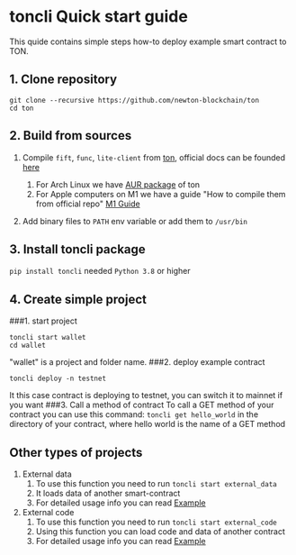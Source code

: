 # toncli Quick start guide
This quide contains simple steps how-to deploy example smart contract to TON.

## 1. Clone repository
```
git clone --recursive https://github.com/newton-blockchain/ton
cd ton
```
## 2. Build from sources
1. Compile `fift`, `func`, `lite-client` from [ton](https://github.com/newton-blockchain/ton), official docs can be founded [here](https://ton.org/docs/#/howto/getting-started)
    1. For Arch Linux we have [AUR package](https://aur.archlinux.org/packages/ton-git/) of ton
    2. For Apple computers on M1 we have a guide "How to compile them from official repo" [M1 Guide](./docs/apple_m1_compile_fix.md)

2. Add binary files to `PATH` env variable or add them to `/usr/bin`

## 3. Install toncli package
`pip install toncli` needed `Python 3.8` or higher

## 4. Create simple project
###1. start project
```
toncli start wallet
cd wallet
```
"wallet" is a project and folder name.
###2. deploy example contract
```
toncli deploy -n testnet
```
It this case contract is deploying to testnet, you can switch it to mainnet if you want
###3. Call a method of contract
To call a GET method of your contract you can use this command:
`toncli get hello_world` in the directory of your contract, where hello world is the name of a GET method
## Other types of projects
1. External data
   1. To use this function you need to run `toncli start external_data`
   2. It loads data of another smart-contract
   3. For detailed usage info you can read [Example](/src/toncli/projects/external_data/README.md)
2. External code
   1. To use this function you need to run `toncli start external_code`
   2. Using this function you can load code and data of another contract
   3. For detailed usage info you can read [Example](/src/toncli/projects/external_code/README.md)
